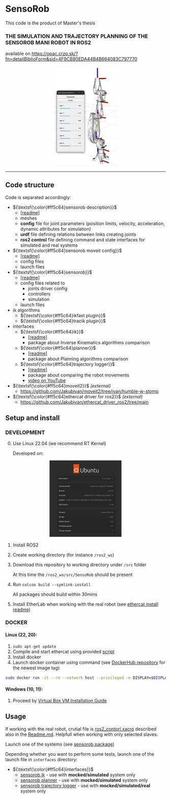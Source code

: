 # SensoRob

This code is the product of Master's thesis

### THE SIMULATION AND TRAJECTORY PLANNING OF THE SENSOROB MANI ROBOT IN ROS2

available on https://opac.crzp.sk/?fn=detailBiblioForm&sid=4F9CB80EDA44B4B664083C797770

<p align="center">
<img src="media/images/dp_kinematics_rviz.png" width="40%" title="Kinematics screenshot">
</p>

---
## Code structure
Code is separated accordingly:

- ${\textsf{\color{#ff5c64}sensorob description}}$
    - [[readme]](sensorob_description/README.md)
    - meshes
    - <b>config</b> file for joint parameters (position limits, velocity, acceleration, dynamic attributes for simulation)
    - <b>urdf</b> file defining relations between links creating joints
    - <b>ros2 control</b> file defining command and state interfaces for simulated and real systems
- ${\textsf{\color{#ff5c64}sensorob moveit config}}$
    - [[readme]](sensorob_moveit_config/README.md)
    - config files
    - launch files
- ${\textsf{\color{#ff5c64}sensorob}}$
    - [[readme]](sensorob/README.md)
    - config files related to
        - joints driver config
        - controllers
        - simulation
    - launch files
- ik algorithms
    - ${\textsf{\color{#ff5c64}ikfast plugin}}$
    - ${\textsf{\color{#ff5c64}tracik plugin}}$
- interfaces 
    - ${\textsf{\color{#ff5c64}ik}}$
        - [[readme]](interfaces/sensorob_ik/README.md)
        - package about Inverse Kinematics algorithms comparison
    - ${\textsf{\color{#ff5c64}planner}}$
        - [[readme]](interfaces/sensorob_planner/README.md)
        - package about Planning algorithms comparison
    - ${\textsf{\color{#ff5c64}trajectory logger}}$
        - [[readme]](interfaces/sensorob_trajectory_logger/README.md)
        - package about comparing the robot movements
        - [video on YouTube](https://www.youtube.com/watch?v=RKF1KTUG6-I)
- ${\textsf{\color{#ff5c64}moveit2}}$ <i>(external)</i>
    - https://github.com/Jakubivan/moveit2/tree/ivan/humble-w-stomp
- ${\textsf{\color{#ff5c64}ethercat driver for ros2}}$  <i>(external)</i>
    - https://github.com/Jakubivan/ethercat_driver_ros2/tree/main

## Setup and install

### DEVELOPMENT
0. Use Linux 22.04 (we recommend RT Kernel)

    Developed on:
<p align="center">
<img src="media/images/ubuntu.png" width="45%" title="System environment">

1. Install ROS2
2. Create working directory (for instance `/ros2_ws`)
3. Download this repository to working directory under `/src` folder
    
    At this time the `/ros2_ws/src/SensoRob` should be present
4. Run `colcon build --symlink-install`
    
    All packages should build within 30mins
5. Install EtherLab when working with the real robot (see [ethercat install readme](https://github.com/Jakubivan/ethercat_driver_ros2/blob/7bec83dfd954a353cfdd459991b35f5ccec4b7b6/INSTALL.md))


### DOCKER
#### Linux (22, 20):
1. `sudo apt-get update`
2. Compile and start ethercat using provided [script](compile_and_start_ethercat.sh) 
3. Install docker 
4. Launch docker container using command (see [DockerHub repository](https://hub.docker.com/repository/docker/jakubivan5/sensorob_ros2/general) for the newest image tag)
```bash
sudo docker run -it --rm --network host --privileged -e DISPLAY=$DISPLAY -v /lib/modules:/lib/modules  -v /tmp/.X11-unix:/tmp/.X11-unix -v /usr/src/linux-headers-$(uname -r):/usr/src/linux-headers-$(uname -r) jakubivan5/sensorob_ros2:1.2 bash
```

#### Windows (10, 11):
1. Proceed by [Virtual Box VM Installation Guide](README-INSTALL.md)


## Usage

If working with the real robot, crutial file is [ros2_contorl.xacro](/sensorob_description/urdf/ros2_control.xacro) described also in the [Readme.md](/sensorob_description/README.md). Helpfull when working with only selected slaves.

Launch one of the systems (see [sensorob package](sensorob/README.md))

Depending whether you want to perform some tests, launch one of the launch file in `interfaces` directory:

- ${\textsf{\color{#ff5c64}interfaces}}$ 
    - [sensorob ik](interfaces/sensorob_ik/README.md) - use with <b>mocked/simulated</b> system only
    - [sensorob planner](interfaces/sensorob_planner/README.md) - use with <b>mocked/simulated</b> system only
    - [sensorob trajectory logger](interfaces/sensorob_trajectory_logger/README.md) - use with <b>mocked/simulated/real</b> system only

